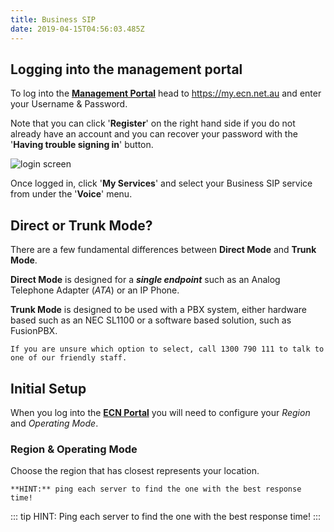 ```yaml
---
title: Business SIP
date: 2019-04-15T04:56:03.485Z
---
```

## Logging into the management portal

To log into the [**Management Portal**](https://my.ecn.net.au) head to https://my.ecn.net.au and enter your Username & Password.

Note that you can click '**Register**' on the right hand side if you do not already have an account and you can recover your password with the '**Having trouble signing in**' button.

![login screen](/images/screen-shot-2019-04-15-at-2.49.17-pm.png)

 

Once logged in, click '**My Services**' and select your Business SIP service from under the '**Voice**' menu.


## Direct or Trunk Mode?

There are a few fundamental differences between **Direct Mode** and **Trunk Mode**.

**Direct Mode** is designed for a **_single endpoint_** such as an Analog Telephone Adapter (*ATA*) or an IP Phone.

**Trunk Mode** is designed to be used with a PBX system, either hardware based such as an NEC SL1100 or a software based solution, such as FusionPBX.

```If you are unsure which option to select, call 1300 790 111 to talk to one of our friendly staff.```

## Initial Setup

When you log into the [**ECN Portal**](https://my.ecn.net.au) you will need to configure your _Region_ and _Operating Mode_.

### Region & Operating Mode

Choose the region that has closest represents your location.

```**HINT:** ping each server to find the one with the best response time!```

::: tip HINT:
Ping each server to find the one with the best response time!
:::
